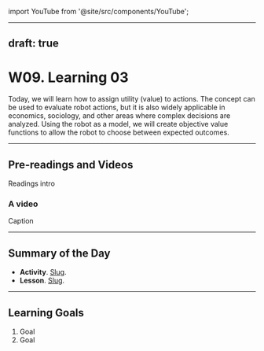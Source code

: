 import YouTube from '@site/src/components/YouTube';

---
draft: true
---


# W09. Learning 03
Today, we will learn how to assign utility (value) to actions. The concept can be used to evaluate robot actions, but it is also widely applicable in economics, sociology, and other areas where complex decisions are analyzed. Using the robot as a model, we will create objective value functions to allow the robot to choose between expected outcomes.

---
## Pre-readings and Videos
Readings intro

### A video
<YouTube id="id" />
Caption


---
## Summary of the Day

- **Activity**. [Slug](/docs/teaching/activities/LINK.md).
- **Lesson**. [Slug](/docs/teaching/lessons/LINK.md).

---
## Learning Goals
1. Goal
2. Goal